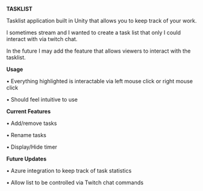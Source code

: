 **TASKLIST**

Tasklist application built in Unity that allows you to keep track of your work.

I sometimes stream and I wanted to create a task list that only I could interact with via twitch chat.

In the future I may add the feature that allows viewers to interact with the tasklist. 

**Usage**

• Everything highlighted is interactable via left mouse click or right mouse click

• Should feel intuitive to use
  
**Current Features**

• Add/remove tasks

• Rename tasks

• Display/Hide timer

**Future Updates**

• Azure integration to keep track of task statistics 

• Allow list to be controlled via Twitch chat commands

